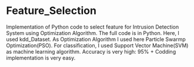 # Feature_Selection
Implementation of Python code to select feature for Intrusion Detection System using Optimization Algorithm.
The full code is in Python.
Here, I used kdd_Dataset.
As Optimization Algorithm I used here Particle Swarmp Optimization(PSO).
For classification, I used Support Vector Machine(SVM) as machine learning algorithm.
Accuracy is very high: 95% +
Codding implementation is very easy.
